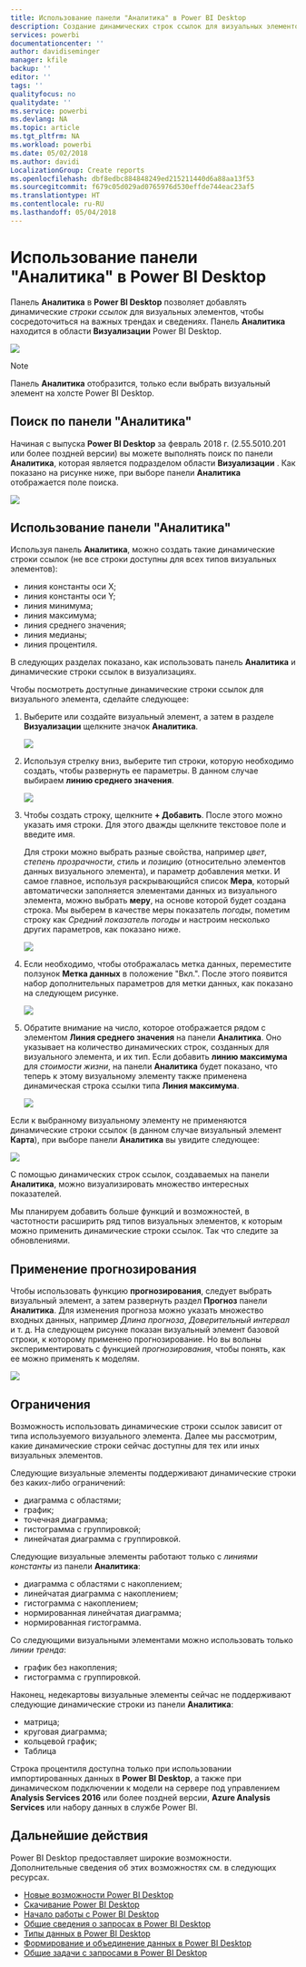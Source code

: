 ```yaml
---
title: Использование панели "Аналитика" в Power BI Desktop
description: Создание динамических строк ссылок для визуальных элементов в Power BI Desktop
services: powerbi
documentationcenter: ''
author: davidiseminger
manager: kfile
backup: ''
editor: ''
tags: ''
qualityfocus: no
qualitydate: ''
ms.service: powerbi
ms.devlang: NA
ms.topic: article
ms.tgt_pltfrm: NA
ms.workload: powerbi
ms.date: 05/02/2018
ms.author: davidi
LocalizationGroup: Create reports
ms.openlocfilehash: dbf8edbc884848249ed215211440d6a88aa13f53
ms.sourcegitcommit: f679c05d029ad0765976d530effde744eac23af5
ms.translationtype: HT
ms.contentlocale: ru-RU
ms.lasthandoff: 05/04/2018
---
```

# <a name="using-the-analytics-pane-in-power-bi-desktop"></a>Использование панели "Аналитика" в Power BI Desktop
Панель **Аналитика** в **Power BI Desktop** позволяет добавлять динамические *строки ссылок* для визуальных элементов, чтобы сосредоточиться на важных трендах и сведениях. Панель **Аналитика** находится в области **Визуализации** Power BI Desktop.

![](media/desktop-analytics-pane/analytics-pane_1.png)

> [!NOTE]
> Панель **Аналитика** отобразится, только если выбрать визуальный элемент на холсте Power BI Desktop.

## <a name="search-within-the-analytics-pane"></a>Поиск по панели "Аналитика"
Начиная с выпуска **Power BI Desktop** за февраль 2018 г. (2.55.5010.201 или более поздней версии) вы можете выполнять поиск по панели **Аналитика**, которая является подразделом области **Визуализации** . Как показано на рисунке ниже, при выборе панели **Аналитика** отображается поле поиска.

![](media/desktop-analytics-pane/analytics-pane_1b.png)

## <a name="using-the-analytics-pane"></a>Использование панели "Аналитика"
Используя панель **Аналитика**, можно создать такие динамические строки ссылок (не все строки доступны для всех типов визуальных элементов):

* линия константы оси X;
* линия константы оси Y;
* линия минимума;
* линия максимума;
* линия среднего значения;
* линия медианы;
* линия процентиля.

В следующих разделах показано, как использовать панель **Аналитика** и динамические строки ссылок в визуализациях.

Чтобы посмотреть доступные динамические строки ссылок для визуального элемента, сделайте следующее:

1. Выберите или создайте визуальный элемент, а затем в разделе **Визуализации** щелкните значок **Аналитика**.
   
   ![](media/desktop-analytics-pane/analytics-pane_2.png)
2. Используя стрелку вниз, выберите тип строки, которую необходимо создать, чтобы развернуть ее параметры. В данном случае выбираем **линию среднего значения**.
   
   ![](media/desktop-analytics-pane/analytics-pane_3.png)
3. Чтобы создать строку, щелкните **+ Добавить**. После этого можно указать имя строки. Для этого дважды щелкните текстовое поле и введите имя.
   
   Для строки можно выбрать разные свойства, например *цвет*, *степень прозрачности*, *стиль* и *позицию* (относительно элементов данных визуального элемента), и параметр добавления метки. И самое главное, используя раскрывающийся список **Мера**, который автоматически заполняется элементами данных из визуального элемента, можно выбрать **меру**, на основе которой будет создана строка. Мы выберем в качестве меры показатель *погоды*, пометим строку как *Средний показатель погоды* и настроим несколько других параметров, как показано ниже.
   
   ![](media/desktop-analytics-pane/analytics-pane_4.png)
4. Если необходимо, чтобы отображалась метка данных, переместите ползунок **Метка данных** в положение "Вкл.". После этого появится набор дополнительных параметров для метки данных, как показано на следующем рисунке.
   
   ![](media/desktop-analytics-pane/analytics-pane_5.png)
5. Обратите внимание на число, которое отображается рядом с элементом **Линия среднего значения** на панели **Аналитика**. Оно указывает на количество динамических строк, созданных для визуального элемента, и их тип. Если добавить **линию максимума** для *стоимости жизни*, на панели **Аналитика** будет показано, что теперь к этому визуальному элементу также применена динамическая строка ссылки типа **Линия максимума**.
   
   ![](media/desktop-analytics-pane/analytics-pane_6.png)

Если к выбранному визуальному элементу не применяются динамические строки ссылок (в данном случае визуальный элемент **Карта**), при выборе панели **Аналитика** вы увидите следующее:

![](media/desktop-analytics-pane/analytics-pane_7.png)

С помощью динамических строк ссылок, создаваемых на панели **Аналитика**, можно визуализировать множество интересных показателей.

Мы планируем добавить больше функций и возможностей, в частотности расширить ряд типов визуальных элементов, к которым можно применить динамические строки ссылок. Так что следите за обновлениями.

## <a name="apply-forecasting"></a>Применение прогнозирования
Чтобы использовать функцию **прогнозирования**, следует выбрать визуальный элемент, а затем развернуть раздел **Прогноз** панели **Аналитика**. Для изменения прогноза можно указать множество входных данных, например *Длина прогноза*, *Доверительный интервал* и т. д. На следующем рисунке показан визуальный элемент базовой строки, к которому применено прогнозирование. Но вы вольны экспериментировать с функцией *прогнозирования*, чтобы понять, как ее можно применять к моделям.

![](media/desktop-analytics-pane/analytics-pane_8.png)

## <a name="limitations"></a>Ограничения
Возможность использовать динамические строки ссылок зависит от типа используемого визуального элемента. Далее мы рассмотрим, какие динамические строки сейчас доступны для тех или иных визуальных элементов.

Следующие визуальные элементы поддерживают динамические строки без каких-либо ограничений:

* диаграмма с областями;
* график;
* точечная диаграмма;
* гистограмма с группировкой;
* линейчатая диаграмма с группировкой.

Следующие визуальные элементы работают только с *линиями константы* из панели **Аналитика**:

* диаграмма с областями с накоплением;
* линейчатая диаграмма с накоплением;
* гистограмма с накоплением;
* нормированная линейчатая диаграмма;
* нормированная гистограмма.

Со следующими визуальными элементами можно использовать только *линии тренда*:

* график без накопления;
* гистограмма с группировкой.

Наконец, недекартовы визуальные элементы сейчас не поддерживают следующие динамические строки из панели **Аналитика**:

* матрица;
* круговая диаграмма;
* кольцевой график;
* Таблица

Строка процентиля доступна только при использовании импортированных данных в **Power BI Desktop**, а также при динамическом подключении к модели на сервере под управлением **Analysis Services 2016** или более поздней версии, **Azure Analysis Services** или набору данных в службе Power BI. 

## <a name="next-steps"></a>Дальнейшие действия
Power BI Desktop предоставляет широкие возможности. Дополнительные сведения об этих возможностях см. в следующих ресурсах.

* [Новые возможности Power BI Desktop](desktop-latest-update.md)
* [Скачивание Power BI Desktop](desktop-get-the-desktop.md)
* [Начало работы с Power BI Desktop](desktop-getting-started.md)
* [Общие сведения о запросах в Power BI Desktop](desktop-query-overview.md)
* [Типы данных в Power BI Desktop](desktop-data-types.md)
* [Формирование и объединение данных в Power BI Desktop](desktop-shape-and-combine-data.md)
* [Общие задачи с запросами в Power BI Desktop](desktop-common-query-tasks.md)    

